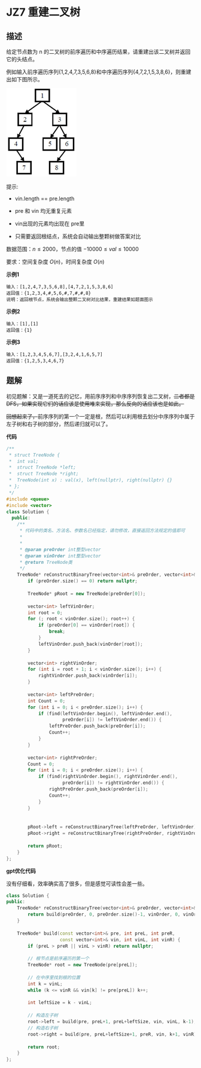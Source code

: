 # JZ7 重建二叉树

## 描述

给定节点数为 n 的二叉树的前序遍历和中序遍历结果，请重建出该二叉树并返回它的头结点。  

<!--more-->

例如输入前序遍历序列{1,2,4,7,3,5,6,8}和中序遍历序列{4,7,2,1,5,3,8,6}，则重建出如下图所示。 

![imgs](./imgs/JZ7_describe.png)

提示: 

- vin.length == pre.length  

- pre 和 vin 均无重复元素  

- vin出现的元素均出现在 pre里  

- 只需要返回根结点，系统会自动输出整颗树做答案对比  

数据范围：$n≤2000$，节点的值 $−10000≤val≤10000$  

要求：空间复杂度 $O(n)$，时间复杂度 $O(n)$  

**示例1**

```
输入：[1,2,4,7,3,5,6,8],[4,7,2,1,5,3,8,6]
返回值：{1,2,3,4,#,5,6,#,7,#,#,8}
说明：返回根节点，系统会输出整颗二叉树对比结果，重建结果如题面图示    
```

**示例2**

```
输入：[1],[1]
返回值：{1}
```

**示例3**

```
输入：[1,2,3,4,5,6,7],[3,2,4,1,6,5,7]
返回值：{1,2,5,3,4,6,7}
```

## 题解

初见题解：又是一道死去的记忆，用前序序列和中序序列恢复出二叉树，~~二者都是DFS，如果实现它们的话应该是使用堆来实现，那么反向的话应该也是如此。~~

~~回想起来了，~~前序序列的第一个一定是根，然后可以利用根去划分中序序列中属于左子树和右子树的部分，然后递归就可以了。

**代码**

```C++
/**
 * struct TreeNode {
 *  int val;
 *  struct TreeNode *left;
 *  struct TreeNode *right;
 *  TreeNode(int x) : val(x), left(nullptr), right(nullptr) {}
 * };
 */
#include <queue>
#include <vector>
class Solution {
  public:
    /**
     * 代码中的类名、方法名、参数名已经指定，请勿修改，直接返回方法规定的值即可
     *
     *
     * @param preOrder int整型vector
     * @param vinOrder int整型vector
     * @return TreeNode类
     */
    TreeNode* reConstructBinaryTree(vector<int>& preOrder, vector<int>& vinOrder) {
        if (preOrder.size() == 0) return nullptr;

        TreeNode* pRoot = new TreeNode(preOrder[0]);

        vector<int> leftVinOrder;
        int root = 0;
        for (; root < vinOrder.size(); root++) {
            if (preOrder[0] == vinOrder[root]) {
                break;
            }
            leftVinOrder.push_back(vinOrder[root]);
        }

        vector<int> rightVinOrder;
        for (int i = root + 1; i < vinOrder.size(); i++) {
            rightVinOrder.push_back(vinOrder[i]);
        }

        vector<int> leftPreOrder;
        int Count = 0;
        for (int i = 0; i < preOrder.size(); i++) {
            if (find(leftVinOrder.begin(), leftVinOrder.end(),
                     preOrder[i]) != leftVinOrder.end()) {
                leftPreOrder.push_back(preOrder[i]);
                Count++;
            }
        }

        vector<int> rightPreOrder;
        Count = 0;
        for (int i = 0; i < preOrder.size(); i++) {
            if (find(rightVinOrder.begin(), rightVinOrder.end(),
                     preOrder[i]) != rightVinOrder.end()) {
                rightPreOrder.push_back(preOrder[i]);
                Count++;
            }
        }


        pRoot->left = reConstructBinaryTree(leftPreOrder, leftVinOrder);
        pRoot->right = reConstructBinaryTree(rightPreOrder, rightVinOrder);

        return pRoot;
    }
};
```

**gpt优化代码**

没有仔细看，效率确实高了很多，但是感觉可读性会差一些。

```C++
class Solution {
public:
    TreeNode* reConstructBinaryTree(vector<int>& preOrder, vector<int>& vinOrder) {
        return build(preOrder, 0, preOrder.size()-1, vinOrder, 0, vinOrder.size()-1);
    }

    TreeNode* build(const vector<int>& pre, int preL, int preR,
                    const vector<int>& vin, int vinL, int vinR) {
        if (preL > preR || vinL > vinR) return nullptr;

        // 根节点是前序遍历的第一个
        TreeNode* root = new TreeNode(pre[preL]);

        // 在中序里找到根的位置
        int k = vinL;
        while (k <= vinR && vin[k] != pre[preL]) k++;

        int leftSize = k - vinL;

        // 构造左子树
        root->left = build(pre, preL+1, preL+leftSize, vin, vinL, k-1);
        // 构造右子树
        root->right = build(pre, preL+leftSize+1, preR, vin, k+1, vinR);

        return root;
    }
};

```

